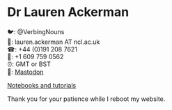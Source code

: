 # Dr Lauren Ackerman

🐦: @VerbingNouns<br/>
📧: lauren.ackerman AT ncl.ac.uk<br/>
☎: +44 (0)191 208 7621<br/>
📱: +1 609 759 0562<br/>
⏰: GMT or BST<br/>
🐘: <a rel="me" href="https://mas.to/@VerbingNouns">Mastodon</a>

[Notebooks and tutorials](https://verbingnouns.github.io/notebooks/)

Thank you for your patience while I reboot my website.
